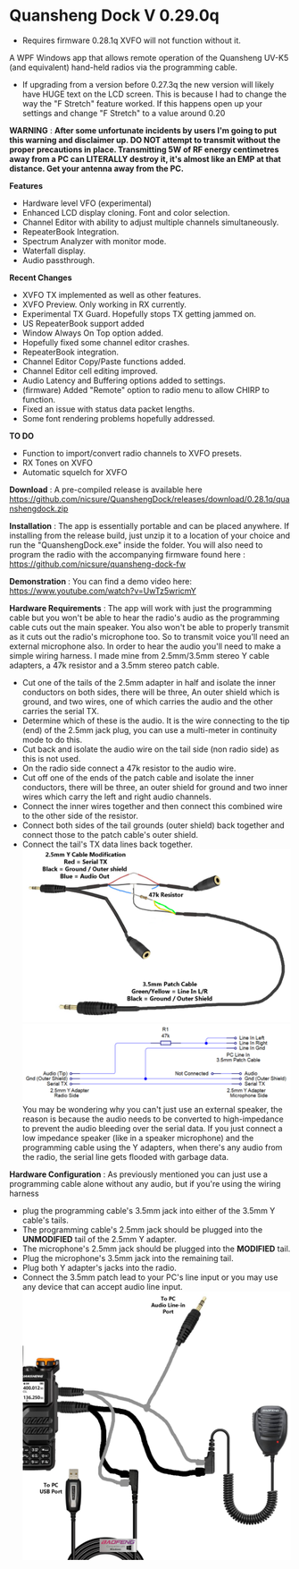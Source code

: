 # **Quansheng Dock** V 0.29.0q
- Requires firmware 0.28.1q XVFO will not function without it.

A WPF Windows app that allows remote operation of the Quansheng UV-K5 (and equivalent) hand-held radios via the programming cable.
- If upgrading from a version before 0.27.3q the new version will likely have HUGE text on the LCD screen. This is because I had to change the way the "F Stretch" feature worked. If this happens open up your settings and change "F Stretch" to a value around 0.20

**WARNING** :
**After some unfortunate incidents by users I'm going to put this warning and disclaimer up. DO NOT attempt to transmit without the proper precautions in place. Transmitting 5W of RF energy centimetres away from a PC can LITERALLY destroy it, it's almost like an EMP at that distance. Get your antenna away from the PC.**

**Features** 
- Hardware level VFO (experimental)
- Enhanced LCD display cloning. Font and color selection.
- Channel Editor with ability to adjust multiple channels simultaneously.
- RepeaterBook Integration.
- Spectrum Analyzer with monitor mode.
- Waterfall display.
- Audio passthrough.

**Recent Changes**
- XVFO TX implemented as well as other features.
- XVFO Preview. Only working in RX currently.
- Experimental TX Guard. Hopefully stops TX getting jammed on.
- US RepeaterBook support added
- Window Always On Top option added.
- Hopefully fixed some channel editor crashes.
- RepeaterBook integration.
- Channel Editor Copy/Paste functions added.
- Channel Editor cell editing improved.
- Audio Latency and Buffering options added to settings.
- (firmware) Added "Remote" option to radio menu to allow CHIRP to function.
- Fixed an issue with status data packet lengths.
- Some font rendering problems hopefully addressed.

**TO DO**
- Function to import/convert radio channels to XVFO presets.
- RX Tones on XVFO
- Automatic squelch for XVFO

**Download**
: A pre-compiled release is available here
https://github.com/nicsure/QuanshengDock/releases/download/0.28.1q/quanshengdock.zip


**Installation**
: The app is essentially portable and can be placed anywhere. If installing from the release build, just unzip it to a location of your choice and run the "QuanshengDock.exe" inside the folder.
You will also need to program the radio with the accompanying firmware found here : https://github.com/nicsure/quansheng-dock-fw


**Demonstration**
: You can find a demo video here: https://www.youtube.com/watch?v=UwTz5wricmY


**Hardware Requirements**
: The app will work with just the programming cable but you won't be able to hear the radio's audio as the programming cable cuts out the main speaker. You also won't be able to properly transmit as it cuts out the radio's microphone too. So to transmit voice you'll need an external microphone also.
In order to hear the audio you'll need to make a simple wiring harness. I made mine from 2.5mm/3.5mm stereo Y cable adapters, a 47k resistor and a 3.5mm stereo patch cable.
- Cut one of the tails of the 2.5mm adapter in half and isolate the inner conductors on both sides, there will be three, An outer shield which is ground, and two wires, one of which carries the audio and the other carries the serial TX.
- Determine which of these is the audio. It is the wire connecting to the tip (end) of the 2.5mm jack plug, you can use a multi-meter in continuity mode to do this.
- Cut back and isolate the audio wire on the tail side (non radio side) as this is not used.
- On the radio side connect a 47k resistor to the audio wire.
- Cut off one of the ends of the patch cable and isolate the inner conductors, there will be three, an outer shield for ground and two inner wires which carry the left and right audio channels.
- Connect the inner wires together and then connect this combined wire to the other side of the resistor.
- Connect both sides of the tail grounds (outer shield) back together and connect those to the patch cable's outer shield.
- Connect the tail's TX data lines back together.
![](./WiringMod2.png)
![](./WiringSchematic.png)
You may be wondering why you can't just use an external speaker, the reason is because the audio needs to be converted to high-impedance to prevent the audio bleeding over the serial data. If you just connect a low impedance speaker (like in a speaker microphone) and the programming cable using the Y adapters, when there's any audio from the radio, the serial line gets flooded with garbage data.


**Hardware Configuration**
: As previously mentioned you can just use a programming cable alone without any audio, but if you're using the wiring harness
- plug the programming cable's 3.5mm jack into either of the 3.5mm Y cable's tails.
- The programming cable's 2.5mm jack should be plugged into the **UNMODIFIED** tail of the 2.5mm Y adapter.
- The microphone's 2.5mm jack should be plugged into the **MODIFIED** tail.
- Plug the microphone's 3.5mm jack into the remaining tail.
- Plug both Y adapter's jacks into the radio.
- Connect the 3.5mm patch lead to your PC's line input or you may use any device that can accept audio line input.
![](./WiringOverview2.png)
